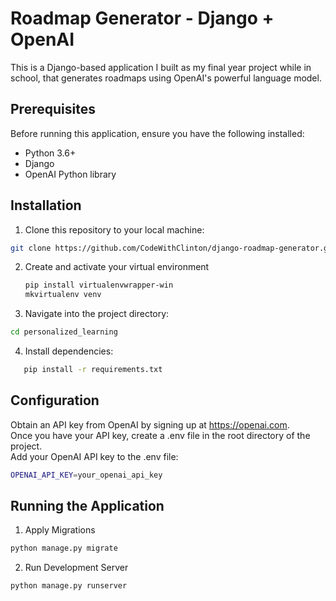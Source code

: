 # Roadmap Generator - Django + OpenAI

This is a Django-based application I built as my final year project while in school, that generates roadmaps using OpenAI's powerful language model.

## Prerequisites

Before running this application, ensure you have the following installed:

- Python 3.6+
- Django
- OpenAI Python library

## Installation

1. Clone this repository to your local machine:

```bash
git clone https://github.com/CodeWithClinton/django-roadmap-generator.git
```

2. Create and activate your virtual environment
   ```bash
   pip install virtualenvwrapper-win
   mkvirtualenv venv
   ```
   
3. Navigate into the project directory:
```bash
cd personalized_learning
```

4. Install dependencies:
```bash
   pip install -r requirements.txt
```

## Configuration
Obtain an API key from OpenAI by signing up at https://openai.com. <br>
Once you have your API key, create a .env file in the root directory of the project. <br>
Add your OpenAI API key to the .env file:

```bash
OPENAI_API_KEY=your_openai_api_key
```

## Running the Application

1. Apply Migrations
```bash
python manage.py migrate
```

2. Run Development Server
```bash
python manage.py runserver
```

